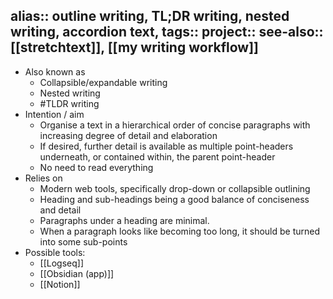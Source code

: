 alias:: outline writing, TL;DR writing, nested writing, accordion text, 
tags::
project::
see-also:: [[stretchtext]], [[my writing workflow]]
-
- Also known as
	- Collapsible/expandable writing
	- Nested writing
	- #TLDR writing
- Intention / aim
	- Organise a text in a hierarchical order of concise paragraphs with increasing degree of detail and elaboration
	- If desired, further detail is available as multiple point-headers underneath, or contained within, the parent point-header
	- No need to read everything
- Relies on
	- Modern web tools, specifically drop-down or collapsible outlining
	- Heading and sub-headings being a good balance of conciseness and detail
	- Paragraphs under a heading are minimal.
	- When a paragraph looks like becoming too long, it should be turned into some sub-points
- Possible tools:
	- [[Logseq]]
	- [[Obsidian (app)]]
	- [[Notion]]